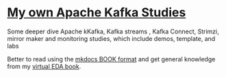 # [My own Apache Kafka Studies](https://jbcodeforce.github.io/kafka-studies/)

Some deeper dive Apache kKafka, Kafka streams , Kafka Connect, Strimzi, mirror maker and  monitoring studies, which include demos, template, and labs

Better to read using the [mkdocs BOOK format](https://jbcodeforce.github.io/kafka-studies/) and get general knowledge from my [virtual EDA book](https://jbcodeforce.github.io/eda-studies).

